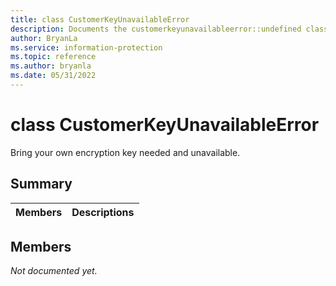 ```yaml
---
title: class CustomerKeyUnavailableError 
description: Documents the customerkeyunavailableerror::undefined class of the Microsoft Information Protection (MIP) SDK.
author: BryanLa
ms.service: information-protection
ms.topic: reference
ms.author: bryanla
ms.date: 05/31/2022
---
```


# class CustomerKeyUnavailableError 
Bring your own encryption key needed and unavailable.
  
## Summary
 Members                        | Descriptions                                
--------------------------------|---------------------------------------------
  
## Members
_Not documented yet._
